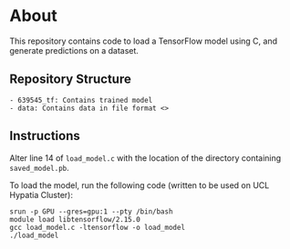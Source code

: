 # About

This repository contains code to load a TensorFlow model using C, and generate predictions on a dataset.

## Repository Structure

```
- 639545_tf: Contains trained model
- data: Contains data in file format <>
```

## Instructions

Alter line 14 of `load_model.c` with the location of the directory containing `saved_model.pb`.

To load the model, run the following code (written to be used on UCL Hypatia Cluster):
```
srun -p GPU --gres=gpu:1 --pty /bin/bash
module load libtensorflow/2.15.0
gcc load_model.c -ltensorflow -o load_model
./load_model
```
